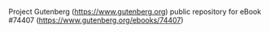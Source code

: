 Project Gutenberg (https://www.gutenberg.org) public repository for eBook #74407 (https://www.gutenberg.org/ebooks/74407)
